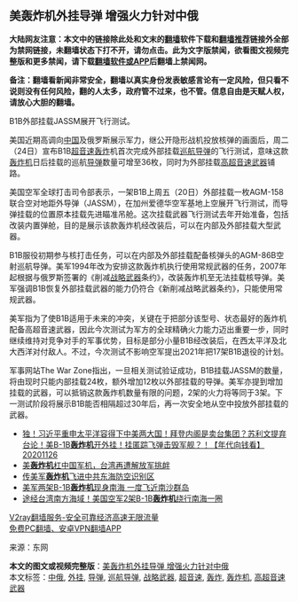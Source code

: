  <h2>美轰炸机外挂导弹 增强火力针对中俄</h2> <p class="notice"><b>大陆网友注意：本文中的链接除此处和文末的<a href="https://github.com/bannedbook/fanqiang" >翻墙</a>软件下载和<a href="https://github.com/killgcd/justmysocks/blob/master/README.md">翻墙推荐</a>链接外全部为禁网链接，未翻墙状态下打不开，请勿点击。此为文字版禁闻，欲看图文视频完整版和更多禁闻，请下载<a href="https://github.com/bannedbook/fanqiang">翻墙软件或APP</a>后翻墙上禁闻网。</p><p>备注：翻墙看新闻非常安全，翻墙以真实身份发表敏感言论有一定风险，但只看不说则没有任何风险，翻的人太多，政府管不过来，也不管。信息自由是天赋人权，请放心大胆的翻墙。</b></p>  <div class="entry"> <p id="conimg">B1B外部挂载JASSM展开飞行测试。</p> <p>美国近期高调向<span class='wp_keywordlink_affiliate'><a href="https://www.bannedbook.org/" title="中国" target="_blank">中国</a></span>及俄罗斯展示军力，继公开隐形战机投放核弹的画面后，周二（24日）宣布B1B<a href="https://www.bannedbook.org/bnews/tag/%E8%B6%85%E9%9F%B3%E9%80%9F/" class="st_tag internal_tag" rel="tag" title="标签 超音速 下的日志">超音速</a><a href="https://www.bannedbook.org/bnews/tag/%e8%bd%b0%e7%82%b8/" class="st_tag internal_tag" rel="tag" title="标签 轰炸 下的日志">轰炸</a>机首次完成外部挂载<a href="https://www.bannedbook.org/bnews/tag/%e5%b7%a1%e8%88%aa%e5%af%bc%e5%bc%b9/" class="st_tag internal_tag" rel="tag" title="标签 巡航导弹 下的日志">巡航导弹</a>的飞行测试，意味这款<a href="https://www.bannedbook.org/bnews/tag/%e8%bd%b0%e7%82%b8%e6%9c%ba/" class="st_tag internal_tag" rel="tag" title="标签 轰炸机 下的日志">轰炸机</a>日后挂载的巡航<a href="https://www.bannedbook.org/bnews/tag/%e5%af%bc%e5%bc%b9/" class="st_tag internal_tag" rel="tag" title="标签 导弹 下的日志">导弹</a>数量可增至36枚，同时为外部挂载<a href="https://www.bannedbook.org/bnews/tag/%E9%AB%98%E8%B6%85%E9%9F%B3%E9%80%9F%E6%AD%A6%E5%99%A8/" class="st_tag internal_tag" rel="tag" title="标签 高超音速武器 下的日志">高超音速武器</a>铺路。</p>  <p>美国空军全球打击司令部表示，一架B1B上周五（20日）外部挂载一枚AGM-158联合空对地距外导弹（JASSM），在加州爱德华空军基地上空展开飞行测试，而导弹挂载的位置原本挂载先进瞄准吊舱。这次挂载武器飞行测试去年开始准备，包括改装内置弹舱，目的是展示该款轰炸机经改装后，可以在内部及外部挂载大型武器。</p> <p>B1B服役初期参与核打击任务，可以在内部及外部挂载配备核弹头的AGM-86B空射巡航导弹。美军1994年改为安排这款轰炸机执行使用常规武器的任务，2007年起根据与俄罗斯签署的《削减<a href="https://www.bannedbook.org/bnews/tag/%E6%88%98%E7%95%A5%E6%AD%A6%E5%99%A8/" class="st_tag internal_tag" rel="tag" title="标签 战略武器 下的日志">战略武器</a>条约》，改装轰炸机至无法挂载核导弹。美军强调B1B恢复外部挂载武器的能力仍符合《新削减战略武器条约》，只能使用常规武器。</p>  <p>美军指为了使B1B适用于未来的冲突，关键在于把部分该型号、状态最好的轰炸机配备高超音速武器，因此今次测试为军方的全球精确火力能力迈出重要一步，同时继续维持对竞争对手的军事优势，目标是部分小量B1B经改装后，在西太平洋及北大西洋对付敌人。不过，今次测试不影响空军提出2021年把17架B1B退役的计划。</p> <p>军事网站The War Zone指出，一旦相关测试验证成功，B1B挂载JASSM的数量，将由现时只能内部挂载24枚，额外增加12枚以外部挂载的导弹。美军亦提到增加挂载的武器，可以抵销这款轰炸机数量有限的问题，2架的火力将等同于3架。下一测试阶段将展示B1B能否相隔超过30年后，再一次安全地从空中投放外部挂载的武器。</p>  <ul class='op-related-articles' title='相关阅读'> <li><a href='https://www.bannedbook.org/bnews/taiwannews/20201126/1437638.html' target='_blank'>独！习近平重申太平洋容得下中美两大国！拜登内阁是卖台集团？苏利文提弃台论！美B-1B<b>轰炸机</b>开外挂！挂匿踪飞弹击毁军舰？！【年代向钱看】20201126</a></li> <li><a href='https://www.bannedbook.org/bnews/headline/20201119/1433237.html' target='_blank'>美<b>轰炸机</b>杠中国军机，台湾再遭解放军挑衅</a></li> <li><a href='https://www.bannedbook.org/bnews/headline/20201117/1432378.html' target='_blank'>传美军<b>轰炸机</b>飞进中共东海防空识别区</a></li> <li><a href='https://www.bannedbook.org/bnews/worldnews/usa/20201110/1428430.html' target='_blank'>美军两架B-1B<b>轰炸机</b>现身南海 一度飞近南沙群岛</a></li> <li><a href='https://www.bannedbook.org/bnews/worldnews/20201109/1428413.html' target='_blank'>途经台湾南方海域！美国空军2架B-1B<b>轰炸机</b>绕行南海一圈</a></li> </ul> <p class="texttj"> <a href="https://www.bannedbook.org/forum23/topic22702.html" target="_blank">V2ray翻墙服务-安全可靠经济高速无限流量</a><br/> <a href="https://github.com/bannedbook/fanqiang/wiki/%E7%A6%81%E9%97%BB%E7%BD%91%E5%AE%89%E5%8D%93%E7%BF%BB%E5%A2%99%E6%96%B0%E9%97%BBAPP" target="_blank">免费PC翻墙、安卓VPN翻墙APP</a></p><p> 来源：东网 </p><a name='sharetosocial'></a>       <div><b>本文的图文或视频完整版</b>：<a href='https://www.bannedbook.org/bnews/cbnews/20201128/1438363.html'>美轰炸机外挂导弹 增强火力针对中俄</a></div>  </div><!--END ENTRY--> <div class="postfooter"> <div>本文标签：<a href="https://www.bannedbook.org/bnews/tag/%E4%B8%AD%E4%BF%84/" rel="tag">中俄</a>, <a href="https://www.bannedbook.org/bnews/tag/%E5%A4%96%E6%8C%82/" rel="tag">外挂</a>, <a href="https://www.bannedbook.org/bnews/tag/%e5%af%bc%e5%bc%b9/" rel="tag">导弹</a>, <a href="https://www.bannedbook.org/bnews/tag/%e5%b7%a1%e8%88%aa%e5%af%bc%e5%bc%b9/" rel="tag">巡航导弹</a>, <a href="https://www.bannedbook.org/bnews/tag/%E6%88%98%E7%95%A5%E6%AD%A6%E5%99%A8/" rel="tag">战略武器</a>, <a href="https://www.bannedbook.org/bnews/tag/%E8%B6%85%E9%9F%B3%E9%80%9F/" rel="tag">超音速</a>, <a href="https://www.bannedbook.org/bnews/tag/%e8%bd%b0%e7%82%b8/" rel="tag">轰炸</a>, <a href="https://www.bannedbook.org/bnews/tag/%e8%bd%b0%e7%82%b8%e6%9c%ba/" rel="tag">轰炸机</a>, <a href="https://www.bannedbook.org/bnews/tag/%E9%AB%98%E8%B6%85%E9%9F%B3%E9%80%9F%E6%AD%A6%E5%99%A8/" rel="tag">高超音速武器</a></div>  </div><!--END POSTFOOTER--> 
